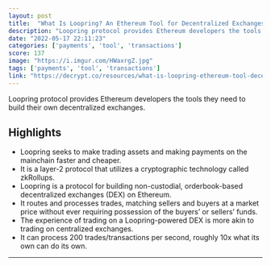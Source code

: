 ```yaml
---
layout: post
title:  "What Is Loopring? An Ethereum Tool for Decentralized Exchanges and Payments"
description: "Loopring protocol provides Ethereum developers the tools they need to build their own decentralized exchanges."
date: "2022-05-17 22:11:23"
categories: ['payments', 'tool', 'transactions']
score: 137
image: "https://i.imgur.com/HWaxrgZ.jpg"
tags: ['payments', 'tool', 'transactions']
link: "https://decrypt.co/resources/what-is-loopring-ethereum-tool-decentralized-exchange-payments"
---
```


Loopring protocol provides Ethereum developers the tools they need to build their own decentralized exchanges.

## Highlights

- Loopring seeks to make trading assets and making payments on the mainchain faster and cheaper.
- It is a layer-2 protocol that utilizes a cryptographic technology called zkRollups.
- Loopring is a protocol for building non-custodial, orderbook-based decentralized exchanges (DEX) on Ethereum.
- It routes and processes trades, matching sellers and buyers at a market price without ever requiring possession of the buyers’ or sellers’ funds.
- The experience of trading on a Loopring-powered DEX is more akin to trading on centralized exchanges.
- It can process 200 trades/transactions per second, roughly 10x what its own can do its own.

---
